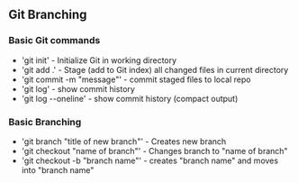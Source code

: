 ## Git Branching

### Basic Git commands
* 'git init' - Initialize Git in working directory
* 'git add .' - Stage (add to Git index) all changed files in current directory
* 'git commit -m "message"' - commit staged files to local repo
* 'git log' - show commit history
* 'git log --oneline' - show commit history (compact output)

### Basic Branching
* 'git branch "title of new branch"' - Creates new branch
* 'git checkout "name of branch"' - Changes branch to "name of branch"
* 'git checkout -b "branch name"' - creates "branch name" and moves into "branch name"
